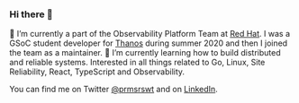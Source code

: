 ### Hi there 👋

:telescope: I’m currently a part of the Observability Platform Team at [Red Hat](https://www.redhat.com). I was a GSoC student developer for [Thanos](https://thanos.io) during summer 2020 and then I joined the team as a maintainer. :seedling: I’m currently learning how to build distributed and reliable systems. Interested in all things related to Go, Linux, Site Reliability, React, TypeScript and Observability.

You can find me on Twitter [@prmsrswt](https://twitter.com/prmsrswt) and on [LinkedIn](https://linkedin.com/in/onprem).

<!--
**prmsrswt/prmsrswt** is a ✨ _special_ ✨ repository because its `README.md` (this file) appears on your GitHub profile.

Here are some ideas to get you started:

- 🔭 I’m currently working on ...
- 🌱 I’m currently learning ...
- 👯 I’m looking to collaborate on ...
- 🤔 I’m looking for help with ...
- 💬 Ask me about ...
- 📫 How to reach me: ...
- 😄 Pronouns: ...
- ⚡ Fun fact: ...
-->
